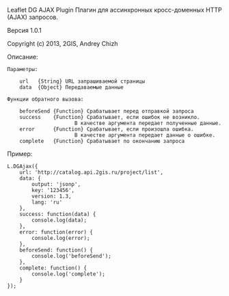 Leaflet DG AJAX Plugin
Плагин для ассинхронных кросс-доменных HTTP (AJAX) запросов.

Версия 1.0.1

Copyright (c) 2013, 2GIS, Andrey Chizh

Описание:

    Параметры:

        url   {String} URL запрашиваемой страницы
        data  {Object} Передаваемые данные

    Функции обратного вызова:

        beforeSend {Function} Срабатывает перед отправкой запроса
        success    {Function} Срабатывает, если ошибок не возникло.
                          В качестве аргумента передает полученные данные.
        error      {Function} Срабатывает, если произошла ошибка.
                          В качестве аргумента передает данные о ошибке.
        complete   {Function} Срабатывает по окончанию запроса

Пример:

    L.DGAjax({
        url: 'http://catalog.api.2gis.ru/project/list',
        data: {
            output: 'jsonp',
            key: '123456',
            version: 1.3,
            lang: 'ru'
        },
        success: function(data) {
            console.log(data);
        },
        error: function(error) {
            console.log(error);
        },
        beforeSend: function() {
            console.log('beforeSend');
        },
        complete: function() {
            console.log('complete');
        }
    });

